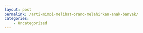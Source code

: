 ```yaml
---
layout: post
permalink: /arti-mimpi-melihat-orang-melahirkan-anak-banyak/
categories:
    - Uncategorized
---
```


